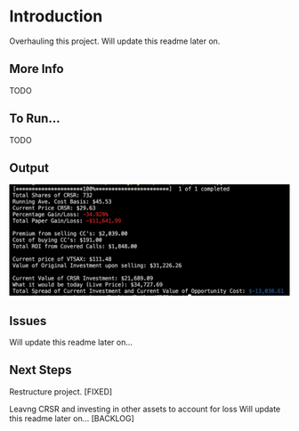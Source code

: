 # Introduction
Overhauling this project. Will update this readme later on.

## More Info
TODO

## To Run...
TODO

## Output

![Alt text](/src/assets/screenshotOutput.png?raw=true "Output")

## Issues
Will update this readme later on...

## Next Steps
Restructure project. [FIXED]

Leavng CRSR and investing in other assets to account for loss Will update this readme later on... [BACKLOG]

